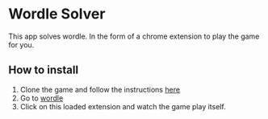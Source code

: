 # Wordle Solver

This app solves wordle. In the form of a chrome extension to play the game for you.

## How to install

1. Clone the game and follow the instructions [here](https://developer.chrome.com/docs/extensions/mv3/getstarted/#unpacked)
2. Go to [wordle](https://www.powerlanguage.co.uk/wordle/)
3. Click on this loaded extension and watch the game play itself.
